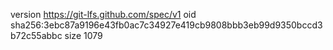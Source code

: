 version https://git-lfs.github.com/spec/v1
oid sha256:3ebc87a9196e43fb0ac7c34927e419cb9808bbb3eb99d9350bccd3b72c55abbc
size 1079
